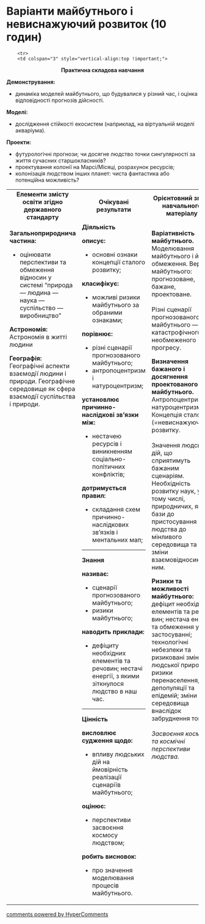 <div id="hypercomments_widget" class="js-hypercomments-widget invisible"></div>

# Варіанти майбутнього і невиснажуючий розвиток (10 годин)

<table>
	<tr>
		<td width="35%" align="center"><b>Елементи змісту освіти згідно державного стандарту</b></td>
		<td width="35%" align="center"><b>Очікувані результати</b></td>
		<td width="30%" align="center"><b>Орієнтовний зміст навчального матеріалу</b></td>
	</tr>
	<tr>
		<td width="35%" style="vertical-align:top !important;">
<p><b>Загальноприроднича частина: </b><br>
<ul><li>оцінювати перспективи та обмеження відносин у системі “природа — людина — наука — суспільство — виробництво” </li></ul></p>
<p><b>Астрономія:</b> Астрономія в житті людини</p>
<p><b>Географія:</b> Географічні аспекти взаємодії людини і природи.  Географічне середовище як сфера взаємодії суспільства і природи.</p>
		</td>
		<td width="35%" style="vertical-align:top !important;">
<b>Діяльність</b><br>
    <p><b>описує:</b><br><ul>
    <li>основні ознаки концепції сталого розвитку;</li>
    </ul>
    <b>класифікує: </b><br><ul>
    <li>можливі ризики майбутнього за обраними ознаками; </li>
    </ul>
    <b>порівнює:</b><br><ul>
    <li>різні сценарії прогнозованого майбутнього;</li>
    <li>антропоцентризм і натуроцентризм;</li>
    </ul>
    <b>установлює причинно-наслідкові зв’язки між:</b><br><ul>
    <li>нестачею ресурсів і виникненням соціально-політичних конфліктів;</li>
    </ul>
    <b>дотримується правил: </b><br><ul>
    <li>складання схем причинно-наслідкових зв’язків і ментальних мап;</li>
    </ul></p>
		<hr>
		<b>Знання</b><br>
    <p><b>називає: </b><br><ul>
    <li>сценарії прогнозованого майбутнього; </li>
    <li>ризики майбутнього;</li>
    </ul>
    <b>наводить приклади: </b><br><ul>
    <li>дефіциту необхідних елементів та речовин; нестачі енергії, з якими зіткнулося людство в наш час.</li>
    </ul></p>
		<hr>
				<b>Цінність</b><br>
    <p><b>висловлює судження щодо: </b><br><ul>
    <li>впливу людських дій на ймовірність реалізації сценаріїв майбутнього;</li>
    </ul>
    <b>оцінює:</b><br><ul>
    <li>перспективи засвоєння космосу людством;</li>
    </ul>
    <b>робить висновок:</b><br><ul>
    <li>про значення моделювання процесів майбутнього.</li>
    </ul></p>
		</td>		
		<td width="30%" style="vertical-align:top !important;">
<p><b>Варіативність майбутнього.</b> Моделювання майбутнього і його обмеження. Версії майбутнього: прогнозоване, бажане, проектоване.<br><br>
Різні сценарії прогнозованого майбутнього — від катастрофічного до необмеженого прогресу.</p>
<p><b>Визначення бажаного і досягнення проектованого майбутнього.</b> Антропоцентризм, натуроцентризм. Концепція сталого (=невиснажуючого) розвитку.<br><br>
Значення людських дій, що сприятимуть бажаним сценаріям. Необхідність розвитку наук, у тому числі, природничих, як бази до пристосування людства до мінливого середовища та зміни взаємовідносин з ним.</p>
<p><b>Ризики та можливості майбутнього:</b> дефіцит необхідних елементів та речо-вин; нестача енергії та обмеження у її застосуванні; технологічні небезпеки та ризиковані зміни людської природи; ризики перенаселення, депопуляції та епідемій; зміни середовища внаслідок забруднення тощо.<br><br>
<i>Засвоєння космосу та космічні перспективи людства.</i></p>
		</td>
	</tr>

		<tr>
		<td colspan="3" style="vertical-align:top !important;">
<p align="center"><b>Практична складова навчання</b></p>
<p><b>Демонстрування:</b><br>
<ul>
<li>динаміка моделей майбутнього, що будувалися у різний час, і оцінка відповідності прогнозів дійсності.</li>
</ul></p>
<p><b>Моделі:</b><br>
<ul>
<li>дослідження стійкості екосистем (наприклад, на віртуальній моделі акваріума). </li>
</ul></p>
<p><b>Проекти:</b><br>
<ul>
<li>футурологічні прогнози; чи досягне людство точки сингулярності за життя сучасних старшокласників?</li>
<li>проектування колонії на Марсі/Місяці, розрахунок ресурсів;</li>
<li>колонізація людством інших планет: чиста фантастика або потенційна можливість?</li>
</ul></p>
		</td>
	</tr>
</table>



<div class="js-hypercomments-container">
<a href="http://hypercomments.com" class="hc-link" title="comments widget">comments powered by HyperComments</a>
</div>